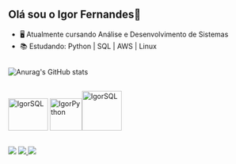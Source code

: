 ## Olá sou o Igor Fernandes👋

- 🖥️ Atualmente cursando Análise e Desenvolvimento de Sistemas
- 📚 Estudando: Python | SQL | AWS | Linux
##
![Anurag's GitHub stats](https://github-readme-stats.vercel.app/api?username=igoorfernandes&show_icons=true&theme=transparent)
##
<img aling="center" alt="IgorSQL" height="65" width="80" src="https://cdn.jsdelivr.net/gh/devicons/devicon/icons/postgresql/postgresql-plain-wordmark.svg" /> <img aling="center" alt="IgorPython" height="65" src="https://cdn.jsdelivr.net/gh/devicons/devicon/icons/python/python-original-wordmark.svg" /><img aling="center" alt="IgorSQL" height="80" width="80" src="https://icongr.am/devicon/amazonwebservices-plain-wordmark.svg?size=128&color=ffffff"/>
##
<a href = "mailto:igorfernandess731@gmail.com"><img src="https://img.shields.io/badge/-Gmail-%23333?style=for-the-badge&logo=gmail&logoColor=white" target="_blank"></a>
<a href="https://www.linkedin.com/in/igor-fernandes-ads/" target="_blank"><img src="https://img.shields.io/badge/-LinkedIn-%230077B5?style=for-the-badge&logo=linkedin&logoColor=white" target="_blank">
<a href="https://t.me/iguziin" target="_blank"><img src="https://img.shields.io/badge/Telegram-2CA5E0?style=for-the-badge&logo=telegram&logoColor=white" target="_blank">
